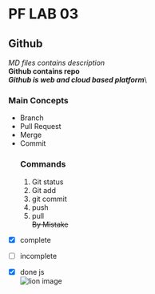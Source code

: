 # PF LAB 03
## Github
*MD files contains description*\
**Github contains repo**\
***Github is web and cloud based platform***\
### Main Concepts
* Branch
* Pull Request
* Merge
* Commit
  ### Commands
  1. Git status
  2. Git add
  3. git commit
  4. push
  5. pull\
~~By Mistake~~
- [x] complete
- [ ] incomplete
- [x] done js \
![lion image](https://cdn.britannica.com/29/150929-050-547070A1/lion-Kenya-Masai-Mara-National-Reserve.jpg)

